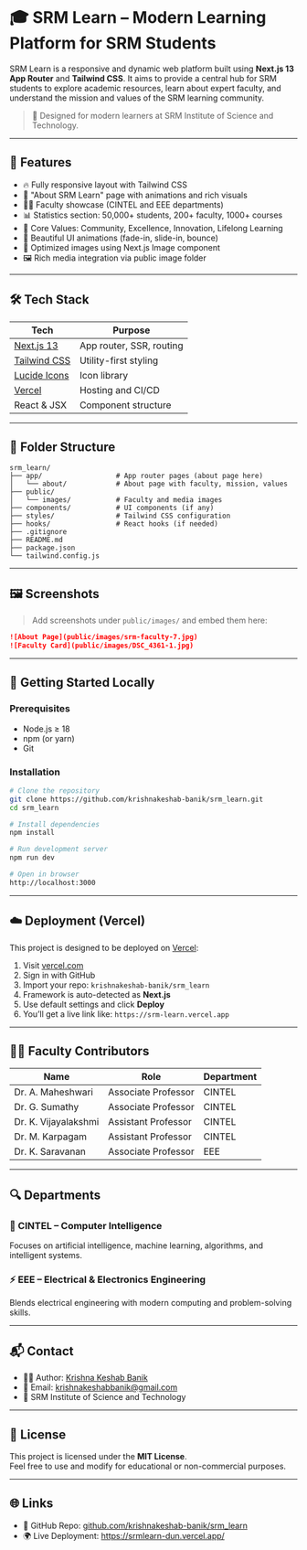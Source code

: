 
# 🎓 SRM Learn – Modern Learning Platform for SRM Students

SRM Learn is a responsive and dynamic web platform built using **Next.js 13 App Router** and **Tailwind CSS**. It aims to provide a central hub for SRM students to explore academic resources, learn about expert faculty, and understand the mission and values of the SRM learning community.

> 🚀 Designed for modern learners at SRM Institute of Science and Technology.

---

## 🌟 Features

- 🔥 Fully responsive layout with Tailwind CSS
- 🎯 "About SRM Learn" page with animations and rich visuals
- 👨‍🏫 Faculty showcase (CINTEL and EEE departments)
- 📊 Statistics section: 50,000+ students, 200+ faculty, 1000+ courses
- 🧭 Core Values: Community, Excellence, Innovation, Lifelong Learning
- 🎨 Beautiful UI animations (fade-in, slide-in, bounce)
- 📸 Optimized images using Next.js Image component
- 🖼️ Rich media integration via public image folder

---

## 🛠️ Tech Stack

| Tech             | Purpose                              |
|------------------|--------------------------------------|
| [Next.js 13](https://nextjs.org/)   | App router, SSR, routing        |
| [Tailwind CSS](https://tailwindcss.com/) | Utility-first styling           |
| [Lucide Icons](https://lucide.dev/)         | Icon library                    |
| [Vercel](https://vercel.com/)              | Hosting and CI/CD               |
| React & JSX      | Component structure                  |

---

## 📁 Folder Structure

```
srm_learn/
├── app/                  # App router pages (about page here)
│   └── about/            # About page with faculty, mission, values
├── public/
│   └── images/           # Faculty and media images
├── components/           # UI components (if any)
├── styles/               # Tailwind CSS configuration
├── hooks/                # React hooks (if needed)
├── .gitignore
├── README.md
├── package.json
└── tailwind.config.js
```

---

## 🖼️ Screenshots

> Add screenshots under `public/images/` and embed them here:

```md
![About Page](public/images/srm-faculty-7.jpg)
![Faculty Card](public/images/DSC_4361-1.jpg)
```

---

## 🚀 Getting Started Locally

### Prerequisites

- Node.js ≥ 18
- npm (or yarn)
- Git

### Installation

```bash
# Clone the repository
git clone https://github.com/krishnakeshab-banik/srm_learn.git
cd srm_learn

# Install dependencies
npm install

# Run development server
npm run dev

# Open in browser
http://localhost:3000
```

---

## ☁️ Deployment (Vercel)

This project is designed to be deployed on [Vercel](https://vercel.com/):

1. Visit [vercel.com](https://vercel.com/)
2. Sign in with GitHub
3. Import your repo: `krishnakeshab-banik/srm_learn`
4. Framework is auto-detected as **Next.js**
5. Use default settings and click **Deploy**
6. You’ll get a live link like: `https://srm-learn.vercel.app`

---

## 🧑‍🏫 Faculty Contributors

| Name               | Role               | Department |
|--------------------|--------------------|------------|
| Dr. A. Maheshwari  | Associate Professor | CINTEL     |
| Dr. G. Sumathy     | Associate Professor | CINTEL     |
| Dr. K. Vijayalakshmi | Assistant Professor | CINTEL     |
| Dr. M. Karpagam    | Assistant Professor | CINTEL     |
| Dr. K. Saravanan   | Associate Professor | EEE        |

---

## 🔍 Departments

### 🧠 CINTEL – Computer Intelligence
Focuses on artificial intelligence, machine learning, algorithms, and intelligent systems.

### ⚡ EEE – Electrical & Electronics Engineering
Blends electrical engineering with modern computing and problem-solving skills.

---

## 📬 Contact

- 👨‍💻 Author: [Krishna Keshab Banik](https://www.linkedin.com/in/krishnakeshabbanik/)
- 📧 Email: krishnakeshabbanik@gmail.com
- 🏫 SRM Institute of Science and Technology

---

## 📄 License

This project is licensed under the **MIT License**.  
Feel free to use and modify for educational or non-commercial purposes.

---

## 🌐 Links

- 🔗 GitHub Repo: [github.com/krishnakeshab-banik/srm_learn](https://github.com/krishnakeshab-banik/srm_learn)
- 🌍 Live Deployment: https://srmlearn-dun.vercel.app/


